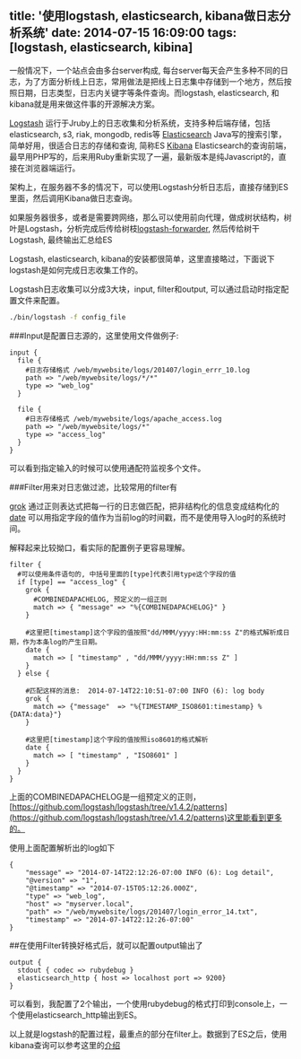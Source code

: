 title: '使用logstash, elasticsearch, kibana做日志分析系统'
date: 2014-07-15 16:09:00
tags: [logstash, elasticsearch, kibina]
---

一般情况下，一个站点会由多台server构成, 每台server每天会产生多种不同的日志，为了方面分析线上日志，常用做法是把线上日志集中存储到一个地方，然后按照日期，日志类型，日志内关键字等条件查询。而logstash, elasticsearch, 和kibana就是用来做这件事的开源解决方案。

[Logstash](http://logstash.net/) 运行于Jruby上的日志收集和分析系统，支持多种后端存储，包括elasticsearch, s3, riak, mongodb, redis等
[Elasticsearch](http://www.elasticsearch.org/) Java写的搜索引擎，简单好用，很适合日志的存储和查询, 简称ES
[Kibana](http://www.elasticsearch.org/overview/kibana/) Elasticsearch的查询前端，最早用PHP写的，后来用Ruby重新实现了一遍，最新版本是纯Javascript的，直接在浏览器端运行。

架构上，在服务器不多的情况下，可以使用Logstash分析日志后，直接存储到ES里面，然后调用Kibana做日志查询。

如果服务器很多，或者是需要跨网络，那么可以使用前向代理，做成树状结构，树叶是Logstash，分析完成后传给树枝[logstash-forwarder](https://github.com/elasticsearch/logstash-forwarder), 然后传给树干Logstash, 最终输出汇总给ES

Logstash, elasticsearch, kibana的安装都很简单，这里直接略过，下面说下logstash是如何完成日志收集工作的。

Logstash日志收集可以分成3大块，input, filter和output, 可以通过启动时指定配置文件来配置。

```bash
./bin/logstash -f config_file 
```

###Input是配置日志源的，这里使用文件做例子:

```config
input {
  file {
    #日志存储格式 /web/mywebsite/logs/201407/login_errr_10.log
    path => "/web/mywebsite/logs/*/*"  
    type => "web_log"
  }

  file {
    #日志存储格式 /web/mywebsite/logs/apache_access.log
    path => "/web/mywebsite/logs/*"
    type => "access_log"
  }
}
```

可以看到指定输入的时候可以使用通配符监视多个文件。

###Filter用来对日志做过滤，比较常用的filter有

[grok](http://logstash.net/docs/1.4.2/filters/grok) 通过正则表达式把每一行的日志做匹配，把非结构化的信息变成结构化的
[date](http://logstash.net/docs/1.4.2/filters/date) 可以用指定字段的值作为当前log的时间戳，而不是使用导入log时的系统时间。

解释起来比较拗口，看实际的配置例子更容易理解。

```config
filter {
  #可以使用条件语句的, 中括号里面的[type]代表引用type这个字段的值
  if [type] == "access_log" {
    grok {
      #COMBINEDAPACHELOG, 预定义的一组正则
      match => { "message" => "%{COMBINEDAPACHELOG}" }
    }

    #这里把[timestamp]这个字段的值按照"dd/MMM/yyyy:HH:mm:ss Z"的格式解析成日期，作为本条log的产生日期。
    date {
      match => [ "timestamp" , "dd/MMM/yyyy:HH:mm:ss Z" ]
    }
  } else {

    #匹配这样的消息:  2014-07-14T22:10:51-07:00 INFO (6): log body
    grok {
      match => {"message"  => "%{TIMESTAMP_ISO8601:timestamp} %{DATA:data}"}
    }

    #这里把[timestamp]这个字段的值按照iso8601的格式解析
    date {
      match => [ "timestamp" , "ISO8601" ]
    }
  }
}
```
上面的COMBINEDAPACHELOG是一组预定义的正则，[https://github.com/logstash/logstash/tree/v1.4.2/patterns](https://github.com/logstash/logstash/tree/v1.4.2/patterns)这里能看到更多的。

使用上面配置解析出的log如下

```config
{
	"message" => "2014-07-14T22:12:26-07:00 INFO (6): Log detail",
	"@version" => "1",
	"@timestamp" => "2014-07-15T05:12:26.000Z",
	"type" => "web_log",
	"host" => "myserver.local",
	"path" => "/web/mywebsite/logs/201407/login_error_14.txt",
	"timestamp" => "2014-07-14T22:12:26-07:00"
}
```
##在使用Filter转换好格式后，就可以配置output输出了

```config
output {
  stdout { codec => rubydebug }
  elasticsearch_http { host => localhost port => 9200}
}
```
可以看到，我配置了2个输出，一个使用rubydebug的格式打印到console上，一个使用elasticsearch_http输出到ES。

以上就是logstash的配置过程，最重点的部分在filter上。数据到了ES之后，使用kibana查询可以参考这里的[介绍](http://www.elasticsearch.org/guide/en/kibana/current/)
